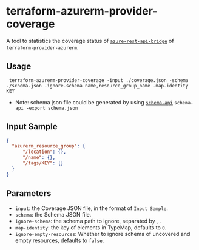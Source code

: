 # terraform-azurerm-provider-coverage

A tool to statistics the coverage status of [`azure-rest-api-bridge`](https://github.com/magodo/azure-rest-api-bridge) of `terraform-provider-azurerm`.

## Usage

```shell
 terraform-azurerm-provider-coverage -input ./coverage.json -schema ./schema.json -ignore-schema name,resource_group_name -map-identity KEY
```

- Note: schema json file could be generated by using [`schema-api`](https://github.com/hashicorp/terraform-provider-azurerm/tree/main/internal/tools/schema-api) `schema-api -export schema.json`

## Input Sample
```json
{
  "azurerm_resource_group": {
      "/location": {},
      "/name": {},
      "/tags/KEY": {}
  }
}
```

## Parameters

- `input`: the Coverage JSON file, in the format of `Input Sample`.
- `schema`: the Schema JSON file.
- `ignore-schema`: the schema path to ignore, separated by `,`.
- `map-identity`: the key of elements in TypeMap, defaults to `0`.
- `ignore-empty-resources`: Whether to ignore schema of uncovered and empty resources, defaults to `false`.